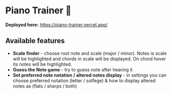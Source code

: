 # Piano Trainer 🎹

**Deployed here:** https://piano-trainer.vercel.app/

## Available features
- **Scale finder** - choose root note and scale (major / minor). Notes is scale will be highlighted and chords in scale will be displayed. On chord hover its notes will be highlighted.
- **Guess the Note game** - try to guess note after hearing it
- **Set preferred note notation / altered notes display** - in settings you can choose preferred notation (letter / solfege) & how to display altered notes as (flats / sharps / both)
